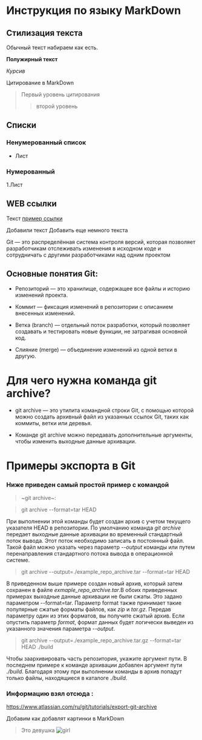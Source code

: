 # Инструкция по языку MarkDown

## Стилизация текста

Обычный текст набираем как есть.

**Полужирный текст**

*Курсив*

Цитирование в MarkDown
>Первый уровень цитирования
>>второй уровень

## Списки
### Ненумерованный список
* Лист

### Нумерованный
1.Лист

## WEB ссылки
Текст [пример ссылки](http.example.com)

Добавили текст
Добавить еще немного текста

Git — это распределённая система контроля версий, которая позволяет разработчикам отслеживать изменения в исходном коде и сотрудничать с другими разработчиками над одним проектом

## Основные понятия Git:

* Репозиторий — это хранилище, содержащее все файлы и историю изменений проекта.

* Коммит — фиксация изменений в репозитории с описанием внесенных изменений.

* Ветка (branch) — отдельный поток разработки, который позволяет создавать и тестировать новые функции, не затрагивая основной код.

* Слияние (merge) — объединение изменений из одной ветки в другую.

# Для чего нужна команда git archive?

* git archive — это утилита командной строки Git, с помощью которой можно создать архивный файл из указанных ссылок Git, таких как коммиты, ветки или деревья.

* Команде git archive можно передавать дополнительные аргументы, чтобы изменить выходные данные архивации.

# Примеры экспорта в Git

### Ниже приведен самый простой пример с командой

> ~git archive~:

> git archive --format=tar HEAD

При выполнении этой команды будет создан архив с учетом текущего указателя HEAD в репозитории. По умолчанию команда *git archive* передает выходные данные архивации во временный стандартный поток вывода. Этот поток необходимо записать в постоянный файл. Такой файл можно указать через параметр *--output* команды или путем перенаправления стандартного потока вывода в операционной системе.
> git archive --output=./example_repo_archive.tar --format=tar HEAD

В приведенном выше примере создан новый архив, который затем сохранен в файле *exmaple_repo_archive.tar*.В обоих приведенных примерах выходные данные архивации не были сжаты. Это задано параметром --format=tar. Параметр format также принимает такие популярные сжатые форматы файлов, как *zip* и *tar.gz*. Передав параметру один из этих форматов, вы получите сжатый архив. Если опустить параметр *format*, формат данных будет логически выведен из указанного значения параметра *--output*.
> git archive --output=./example_repo_archive.tar.gz --format=tar HEAD ./build

Чтобы заархивировать часть репозитория, укажите аргумент пути. В последнем примере к команде архивации добавлен аргумент пути *./build*. Благодаря этому при выполнении команды в архив попадут только файлы, находящиеся в каталоге *./build*.

### Информацию взял отсюда :
https://www.atlassian.com/ru/git/tutorials/export-git-archive

Добавим как добавлят картинки в MarkDown

>Это девушка
![girl](girl.jpg)

